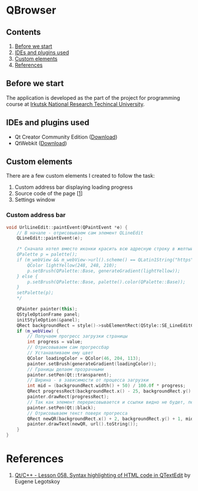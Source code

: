 # QBrowser

## Contents

1. [Before we start](#before-we-start)
2. [IDEs and plugins used](#ides-and-plugins-used)
3. [Custom elements](#custom-elements)
4. [References](#references)

## Before we start

The application is developed as the part of the project for programming course at [Irkutsk National Research Techincal University](http://www.istu.edu/eng/).

## IDEs and plugins used
- Qt Creator Community Edition ([Download](https://www.qt.io/download))
- QtWebkit ([Download](https://github.com/wkhtmltopdf/qtwebkit))


## Custom elements

There are a few custom elements I created to follow the task:
1. Custom address bar displaying loading progress
2. Source code of the page [[1](#references)]
3. Settings window

### Custom address bar
```C++
void UrlLineEdit::paintEvent(QPaintEvent *e) {
    // В начале - отрисовываем сам элемент QLineEdit
    QLineEdit::paintEvent(e);

    /* Сначала хотел вместо иконки красить всю адресную строку в желтый цвет
    QPalette p = palette();
    if (m_webView && m_webView->url().scheme() == QLatin1String("https")) {
        QColor lightYellow(248, 248, 210);
        p.setBrush(QPalette::Base, generateGradient(lightYellow));
    } else {
        p.setBrush(QPalette::Base, palette().color(QPalette::Base));
    }
    setPalette(p);
    */

    QPainter painter(this);
    QStyleOptionFrame panel;
    initStyleOption(&panel);
    QRect backgroundRect = style()->subElementRect(QStyle::SE_LineEditContents, &panel, this);
    if (m_webView) {
        // Получаем прогресс загрузки страницы
        int progress = value;
        // Отрисовываем сам прогрессбар
        // Устанавливаем ему цвет
        QColor loadingColor = QColor(46, 204, 113);
        painter.setBrush(generateGradient(loadingColor));
        // Границы делаем прозрачными
        painter.setPen(Qt::transparent);
        // Ширина - в зависимости от процесса загрузки
        int mid = (backgroundRect.width() + 50) / 100.0f * progress;
        QRect progressRect(backgroundRect.x() - 25, backgroundRect.y() - 5, mid, backgroundRect.height() + 10);
        painter.drawRect(progressRect);
        // Так как элемент перерисовывается и ссылки видно не будет, перерисовываем текст поверх прогрессбара
        painter.setPen(Qt::black);
        // Отрисовываем текст поверх прогресса
        QRect newQR(backgroundRect.x() + 2, backgroundRect.y() + 1, mid, backgroundRect.height());
        painter.drawText(newQR, url().toString());
    }
}
```
# References
1. [Qt/C++ - Lesson 058. Syntax highlighting of HTML code in QTextEdit](https://evileg.com/en/post/218/) by Eugene Legotskoy
